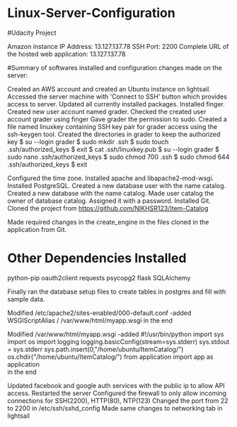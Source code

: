# Linux-Server-Configuration
#Udacity Project

Amazon instance
IP Address: 13.127.137.78
SSH Port:  2200
Complete URL of the hosted web application: 13.127.137.78


#Summary of softwares installed and configuration changes made on the server:

Created an AWS account and created an Ubuntu instance on lightsail.
Accessed the server machine with 'Connect to SSH' button which provides access to server.
Updated all currently installed packages.
Installed finger.
Created new user account named grader.
Checked the created user account grader using finger
Gave grader the permission to sudo.
Created a file named linuxkey containing SSH key pair for grader access using the ssh-keygen tool.
Created the directories in grader to keep the authorized key
    $ su --login grader
    $ sudo mkdir .ssh
    $ sudo touch .ssh/authorized_keys
    $ exit
    $ cat .ssh/linuxkey.pub
    $ su --login grader
    $ sudo nano .ssh/authorized_keys
    $ sudo chmod 700 .ssh
    $ sudo chmod 644 .ssh/authorized_keys
    $ exit
    
Configured the time zone.
Installed apache and libapache2-mod-wsgi.
Installed PostgreSQL.
Created a new database user with the name catalog.
Created a new database with the name catalog.
Made user catalog the owner of database catalog.
Assigned it with a password.
Installed Git.
Cloned the project from https://github.com/NIKHSR123/Item-Catalog

Made required changes in the create_engine in the files cloned in the application from Git.

# Other Dependencies Installed

python-pip
oauth2client
requests
psycopg2
flask
SQLAlchemy


Finally ran the database setup files to create tables in postgres and fill with sample data.

Modified /etc/apache2/sites-enabled/000-default.conf
  -added
    WSGIScriptAlias / /var/www/html/myapp.wsgi 
  in the end

Modified /var/www/html/myapp.wsgi
  -added
    #!/usr/bin/python
    import sys
    import os
    import logging
    logging.basicConfig(stream=sys.stderr)
    sys.stdout = sys.stderr
    sys.path.insert(0,"/home/ubuntu/ItemCatalog/")
    os.chdir("/home/ubuntu/ItemCatalog/")
    from application import app as application   
  in the end

Updated facebook and google auth services with the public ip to allow API access.
Restarted the server
Configured the firewall to only allow incoming connections for SSH(2200), HTTP(80), NTP(123)
Changed the port from 22 to 2200 in /etc/ssh/sshd_config
Made same changes to networking tab in lightsail
